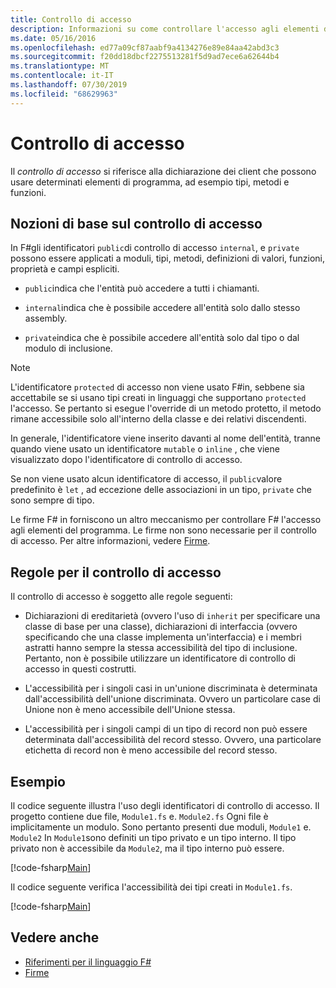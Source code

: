 ```yaml
---
title: Controllo di accesso
description: Informazioni su come controllare l'accesso agli elementi di programmazione, ad esempio tipi, metodi e funzioni, nel F# linguaggio di programmazione.
ms.date: 05/16/2016
ms.openlocfilehash: ed77a09cf87aabf9a4134276e89e84aa42abd3c3
ms.sourcegitcommit: f20dd18dbcf2275513281f5d9ad7ece6a62644b4
ms.translationtype: MT
ms.contentlocale: it-IT
ms.lasthandoff: 07/30/2019
ms.locfileid: "68629963"
---
```

# <a name="access-control"></a>Controllo di accesso

Il *controllo di accesso* si riferisce alla dichiarazione dei client che possono usare determinati elementi di programma, ad esempio tipi, metodi e funzioni.

## <a name="basics-of-access-control"></a>Nozioni di base sul controllo di accesso

In F#gli identificatori `public`di controllo di accesso `internal`, e `private` possono essere applicati a moduli, tipi, metodi, definizioni di valori, funzioni, proprietà e campi espliciti.

- `public`indica che l'entità può accedere a tutti i chiamanti.

- `internal`indica che è possibile accedere all'entità solo dallo stesso assembly.

- `private`indica che è possibile accedere all'entità solo dal tipo o dal modulo di inclusione.

> [!NOTE]
> L'identificatore `protected` di accesso non viene usato F#in, sebbene sia accettabile se si usano tipi creati in linguaggi che supportano `protected` l'accesso. Se pertanto si esegue l'override di un metodo protetto, il metodo rimane accessibile solo all'interno della classe e dei relativi discendenti.

In generale, l'identificatore viene inserito davanti al nome dell'entità, tranne quando viene usato un identificatore `mutable` o `inline` , che viene visualizzato dopo l'identificatore di controllo di accesso.

Se non viene usato alcun identificatore di accesso, il `public`valore predefinito è `let` , ad eccezione delle associazioni in un tipo, `private` che sono sempre di tipo.

Le firme F# in forniscono un altro meccanismo per controllare F# l'accesso agli elementi del programma. Le firme non sono necessarie per il controllo di accesso. Per altre informazioni, vedere [Firme](signatures.md).

## <a name="rules-for-access-control"></a>Regole per il controllo di accesso

Il controllo di accesso è soggetto alle regole seguenti:

- Dichiarazioni di ereditarietà (ovvero l'uso di `inherit` per specificare una classe di base per una classe), dichiarazioni di interfaccia (ovvero specificando che una classe implementa un'interfaccia) e i membri astratti hanno sempre la stessa accessibilità del tipo di inclusione. Pertanto, non è possibile utilizzare un identificatore di controllo di accesso in questi costrutti.

- L'accessibilità per i singoli casi in un'unione discriminata è determinata dall'accessibilità dell'unione discriminata. Ovvero un particolare case di Unione non è meno accessibile dell'Unione stessa.

- L'accessibilità per i singoli campi di un tipo di record non può essere determinata dall'accessibilità del record stesso. Ovvero, una particolare etichetta di record non è meno accessibile del record stesso.

## <a name="example"></a>Esempio

Il codice seguente illustra l'uso degli identificatori di controllo di accesso. Il progetto contiene due file, `Module1.fs` e. `Module2.fs` Ogni file è implicitamente un modulo. Sono pertanto presenti due moduli, `Module1` e. `Module2` In `Module1`sono definiti un tipo privato e un tipo interno. Il tipo privato non è accessibile da `Module2`, ma il tipo interno può essere.

[!code-fsharp[Main](~/samples/snippets/fsharp/access-control/snippet1.fs)]

Il codice seguente verifica l'accessibilità dei tipi creati in `Module1.fs`.

[!code-fsharp[Main](~/samples/snippets/fsharp/access-control/snippet2.fs)]

## <a name="see-also"></a>Vedere anche

- [Riferimenti per il linguaggio F#](index.md)
- [Firme](signatures.md)
